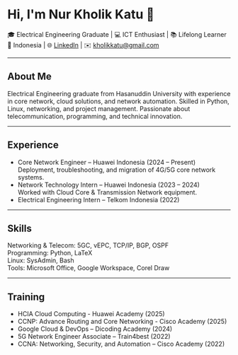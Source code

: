 # Hi, I'm Nur Kholik Katu 👋

🎓 Electrical Engineering Graduate | 💻 ICT Enthusiast | 📚 Lifelong Learner  
📍 Indonesia | 🌐 [LinkedIn](https://linkedin.com/in/nurkholikkatu) | ✉️ kholikkatu@gmail.com  

---

## About Me
Electrical Engineering graduate from Hasanuddin University with experience in core network, cloud solutions, and network automation. Skilled in Python, Linux, networking, and project management. Passionate about telecommunication, programming, and technical innovation.

---

## Experience
- Core Network Engineer – Huawei Indonesia (2024 – Present)  
  Deployment, troubleshooting, and migration of 4G/5G core network systems.  
- Network Technology Intern – Huawei Indonesia (2023 – 2024)  
  Worked with Cloud Core & Transmission Network equipment.  
- Electrical Engineering Intern – Telkom Indonesia (2022)  

---

## Skills
Networking & Telecom: 5GC, vEPC, TCP/IP, BGP, OSPF  
Programming: Python, LaTeX  
Linux: SysAdmin, Bash  
Tools: Microsoft Office, Google Workspace, Corel Draw  

---

## Training
- HCIA Cloud Computing - Huawei Academy (2025)
- CCNP: Advance Routing and Core Networking - Cisco Academy (2025)
- Google Cloud & DevOps – Dicoding Academy (2024)  
- 5G Network Engineer Associate – Train4best (2022)  
- CCNA: Networking, Security, and Automation – Cisco Academy (2022)  
